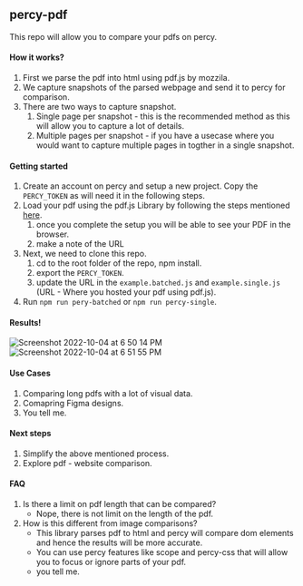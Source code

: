 ## percy-pdf
This repo will allow you to compare your pdfs on percy.

#### How it works?
 1. First we parse the pdf into html using pdf.js by mozzila.
 2. We capture snapshots of the parsed webpage and send it to percy for comparison.
 3. There are two ways to capture snapshot.
    1. Single page per snapshot - this is the recommended method as this will allow you to capture a lot of details.
    2. Multiple pages per snapshot - if you have a usecase where you would want to capture multiple pages in togther in a single snapshot.
   
#### Getting started
 1. Create an account on percy and setup a new project. Copy the `PERCY_TOKEN` as will need it in the following steps.
 2. Load your pdf using the pdf.js Library by following the steps mentioned [here](https://github.com/mozilla/pdf.js#getting-started).
    1. once you complete the setup you will be able to see your PDF in the browser.
    2. make a note of the URL
 3. Next, we need to clone this repo.
    1. cd to the root folder of the repo, npm install.
    2. export the `PERCY_TOKEN`.
    3. update the URL in the `example.batched.js` and `example.single.js` (URL - Where you hosted your pdf using pdf.js).
 4. Run `npm run pery-batched` or `npm run percy-single`.
 
#### Results!
 ![Screenshot 2022-10-04 at 6 50 14 PM](https://user-images.githubusercontent.com/53310042/193829894-513c5ded-1728-4a66-a2eb-b4da4a81dc73.png)
![Screenshot 2022-10-04 at 6 51 55 PM](https://user-images.githubusercontent.com/53310042/193830310-b33cb035-bd28-4e1f-8de0-4c1f2651ee93.png)

#### Use Cases
 1. Comparing long pdfs with a lot of visual data.
 2. Comapring Figma designs.
 3. You tell me.
  
#### Next steps
 1. Simplify the above mentioned process.
 2. Explore pdf - website comparison. 

#### FAQ
 1. Is there a limit on pdf length that can be compared?
    - Nope, there is not limit on the length of the pdf.
 2. How is this different from image comparisons?
    - This library parses pdf to html and percy will compare dom elements and hence the results will be more  accurate.
    - You can use percy features like scope and percy-css that will allow you to focus or ignore parts of your pdf.
    - you tell me.
